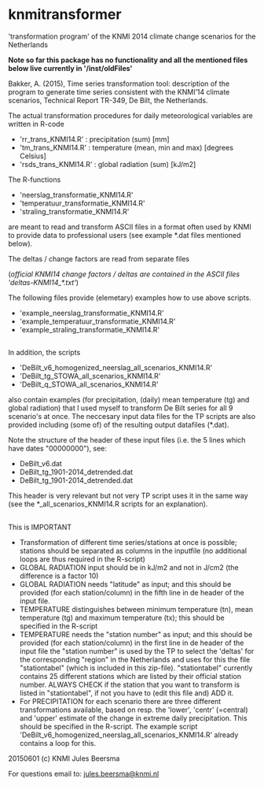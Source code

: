 # knmitransformer

'transformation program'  of the KNMI 2014 climate change scenarios for the Netherlands

**Note so far this package has no functionality and all the mentioned files below live currently in '/inst/oldFiles'**

Bakker, A. (2015), Time series transformation tool: description of the program to generate time series
consistent with the KNMI’14 climate scenarios, Technical Report TR-349, De Bilt, the Netherlands.


The actual transformation procedures for daily meteorological variables are written in R-code

- 'rr_trans_KNMI14.R' : precipitation    (sum)                [mm]             
- 'tm_trans_KNMI14.R' : temperature      (mean, min and max)  [degrees Celsius] 
- 'rsds_trans_KNMI14.R' : global radiation (sum)                [kJ/m2]

The R-functions

- 'neerslag_transformatie_KNMI14.R'
- 'temperatuur_transformatie_KNMI14.R'
- 'straling_transformatie_KNMI14.R'
   
are meant to read and transform ASCII files in a format often used by KNMI to provide data to professional users (see example *.dat files mentioned below).
   
The deltas / change factors are read from separate files 

(*official KNMI14 change factors / deltas are contained in the ASCII files 'deltas-KNMI14_\*.txt'*)

The following files provide (elemetary) examples how to use above scripts.

- 'example_neerslag_transformatie_KNMI14.R'
- 'example_temperatuur_transformatie_KNMI14.R'
- 'example_straling_transformatie_KNMI14.R'
     



##
In addition, the scripts

- 'DeBilt_v6_homogenized_neerslag_all_scenarios_KNMI14.R'
- 'DeBilt_tg_STOWA_all_scenarios_KNMI14.R'
- 'DeBilt_q_STOWA_all_scenarios_KNMI14.R'

also contain examples (for precipitation, (daily) mean temperature (tg) and global radiation) that I used myself to transform De Bilt series for all 9 scenario's at once.
The neccesary input data files for the TP scripts are also provided including (some of) of the resulting output datafiles (*.dat). 

Note the structure of the header of these input files (i.e. the 5 lines which have dates "00000000"), see:

- DeBilt_v6.dat
- DeBilt_tg_1901-2014_detrended.dat
- DeBilt_tg_1901-2014_detrended.dat

This header is very relevant but not very TP script uses it in the same way (see the *_all_scenarios_KNMI14.R scripts for an explanation).

##
This is IMPORTANT

* Transformation of different time series/stations at once is possible; stations should be separated as columns in the inputfile (no additional 
  loops are thus required in the R-script)
* GLOBAL RADIATION input should be in kJ/m2 and not in J/cm2 (the difference is a factor 10)
* GLOBAL RADIATION needs "latitude" as input; and this should be provided (for each station/column) in the fifth line in de header of the input file.
* TEMPERATURE distinguishes between minimum temperature (tn), mean temperature (tg) and maximum temperature (tx); this should be specified in the R-script
* TEMPERATURE needs the "station number" as input; and this should be provided (for each station/column) in the first line in de header of the input file 
  the "station number" is used by the TP to select the 'deltas' for the corresponding "region" in the Netherlands and uses for this the file "stationtabel" 
  (which is included in this zip-file).
  "stationtabel" currently contains 25 different stations which are listed by their official station number. 
  ALWAYS CHECK if the station that you want to transform is listed in "stationtabel", if not you have to (edit this file and) ADD it.
* For PRECIPITATION for each scenario there are three different transformations available, based on resp. the 'lower', 'centr' (=central) and 'upper' estimate 
  of the change in extreme daily precipitation. This should be specified in the R-script. The example script 'DeBilt_v6_homogenized_neerslag_all_scenarios_KNMI14.R'
  already contains a loop for this.


20150601 (c) KNMI
Jules Beersma

For questions email to:
jules.beersma@knmi.nl     
